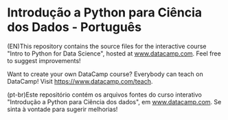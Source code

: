 # Introdução a Python para Ciência dos Dados - Português

(EN)This repository contains the source files for the interactive course "Intro to Python for Data Science", hosted at www.datacamp.com. Feel free to suggest improvements!

Want to create your own DataCamp course? Everybody can teach on DataCamp! Visit https://www.datacamp.com/teach.

(pt-br)Este repositório contém os arquivos fontes do curso interativo "Introdução a Python para Ciência dos dados", em www.datacamp.com.
Se sinta à vontade para sugerir melhorias!
